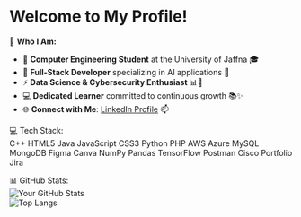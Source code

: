 # Welcome to My Profile!

🌟 **Who I Am:**  
- 🔭 **Computer Engineering Student** at the University of Jaffna 🎓  
- 🌱 **Full-Stack Developer** specializing in AI applications 🤖  
- ⚡ **Data Science & Cybersecurity Enthusiast** 📊🔐  
- 💻 **Dedicated Learner** committed to continuous growth 📚✨  
- 🌐 **Connect with Me**: [LinkedIn Profile]((https://www.linkedin.com/in/mayrariniy-charles-jeyakumar-a96860269/)) 📫  


💻 Tech Stack:  
C++ HTML5 Java JavaScript CSS3 Python PHP AWS Azure MySQL MongoDB Figma Canva NumPy Pandas TensorFlow Postman Cisco Portfolio Jira  

📊 GitHub Stats:  
![Your GitHub Stats](https://github-readme-stats.vercel.app/api?username=Mayrariniy26&show_icons=true&hide_border=true&count_private=true&theme=radical)  
![Top Langs](https://github-readme-stats.vercel.app/api/top-langs/?username=Mayrariniy26&layout=compact&theme=radical)
